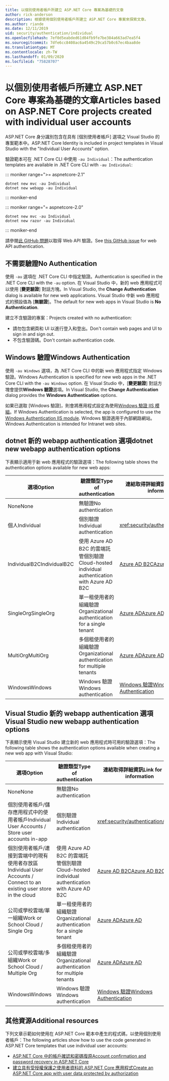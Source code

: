 ```yaml
---
title: 以個別使用者帳戶所建立 ASP.NET Core 專案為基礎的文章
author: rick-anderson
description: 根據使用個別使用者帳戶所建立 ASP.NET Core 專案來探索文章。
ms.author: riande
ms.date: 12/11/2019
uid: security/authentication/individual
ms.openlocfilehash: 7ef0d5eabded61d04fb9fe7be384a663ad7ea5f4
ms.sourcegitcommit: 7dfe6cc8408ac6a4549c29ca57b0c67ec4baa8de
ms.translationtype: MT
ms.contentlocale: zh-TW
ms.lasthandoff: 01/09/2020
ms.locfileid: "75828707"
---
```

# <a name="articles-based-on-aspnet-core-projects-created-with-individual-user-accounts"></a><span data-ttu-id="df6f8-103">以個別使用者帳戶所建立 ASP.NET Core 專案為基礎的文章</span><span class="sxs-lookup"><span data-stu-id="df6f8-103">Articles based on ASP.NET Core projects created with individual user accounts</span></span>

<span data-ttu-id="df6f8-104">ASP.NET Core 身分識別包含在具有 [個別使用者帳戶] 選項之 Visual Studio 的專案範本中。</span><span class="sxs-lookup"><span data-stu-id="df6f8-104">ASP.NET Core Identity is included in project templates in Visual Studio with the "Individual User Accounts" option.</span></span>

<span data-ttu-id="df6f8-105">驗證範本可在 .NET Core CLI 中使用 `-au Individual`：</span><span class="sxs-lookup"><span data-stu-id="df6f8-105">The authentication templates are available in .NET Core CLI with `-au Individual`:</span></span>

::: moniker range=">= aspnetcore-2.1"

```dotnetcli
dotnet new mvc -au Individual
dotnet new webapp -au Individual
```

::: moniker-end

::: moniker range="= aspnetcore-2.0"

```dotnetcli
dotnet new mvc -au Individual
dotnet new razor -au Individual
```

::: moniker-end

<span data-ttu-id="df6f8-106">請參閱[此 GitHub 問題](https://github.com/dotnet/AspNetCore/issues/5833)以取得 Web API 驗證。</span><span class="sxs-lookup"><span data-stu-id="df6f8-106">See [this GitHub issue](https://github.com/dotnet/AspNetCore/issues/5833) for web API authentication.</span></span>

<a name="no"></a>

## <a name="no-authentication"></a><span data-ttu-id="df6f8-107">不需要驗證</span><span class="sxs-lookup"><span data-stu-id="df6f8-107">No Authentication</span></span>

<span data-ttu-id="df6f8-108">使用 `-au` 選項在 .NET Core CLI 中指定驗證。</span><span class="sxs-lookup"><span data-stu-id="df6f8-108">Authentication is specified in the .NET Core CLI with the `-au` option.</span></span> <span data-ttu-id="df6f8-109">在 Visual Studio 中，新的 web 應用程式可以使用 [**變更驗證**] 對話方塊。</span><span class="sxs-lookup"><span data-stu-id="df6f8-109">In Visual Studio, the **Change Authentication** dialog is available for new web applications.</span></span> <span data-ttu-id="df6f8-110">Visual Studio 中新 web 應用程式的預設值為 [**無驗證**]。</span><span class="sxs-lookup"><span data-stu-id="df6f8-110">The default for new web apps in Visual Studio is **No Authentication**.</span></span>

<span data-ttu-id="df6f8-111">建立不含驗證的專案：</span><span class="sxs-lookup"><span data-stu-id="df6f8-111">Projects created with no authentication:</span></span>

* <span data-ttu-id="df6f8-112">請勿包含網頁和 UI 以進行登入和登出。</span><span class="sxs-lookup"><span data-stu-id="df6f8-112">Don't contain web pages and UI to sign in and sign out.</span></span>
* <span data-ttu-id="df6f8-113">不包含驗證碼。</span><span class="sxs-lookup"><span data-stu-id="df6f8-113">Don't contain authentication code.</span></span>

<a name="win"></a>

## <a name="windows-authentication"></a><span data-ttu-id="df6f8-114">Windows 驗證</span><span class="sxs-lookup"><span data-stu-id="df6f8-114">Windows Authentication</span></span>

<span data-ttu-id="df6f8-115">使用 `-au Windows` 選項，為 .NET Core CLI 中的新 web 應用程式指定 Windows 驗證。</span><span class="sxs-lookup"><span data-stu-id="df6f8-115">Windows Authentication is specified for new web apps in the .NET Core CLI with the `-au Windows` option.</span></span> <span data-ttu-id="df6f8-116">在 Visual Studio 中，[**變更驗證**] 對話方塊會提供**Windows 驗證**選項。</span><span class="sxs-lookup"><span data-stu-id="df6f8-116">In Visual Studio, the **Change Authentication** dialog provides the **Windows Authentication** options.</span></span>

<span data-ttu-id="df6f8-117">如果已選取 [Windows 驗證]，則會將應用程式設定為使用[Windows 驗證 IIS 模組](xref:host-and-deploy/iis/modules)。</span><span class="sxs-lookup"><span data-stu-id="df6f8-117">If Windows Authentication is selected, the app is configured to use the [Windows Authentication IIS module](xref:host-and-deploy/iis/modules).</span></span> <span data-ttu-id="df6f8-118">Windows 驗證適用于內部網路網站。</span><span class="sxs-lookup"><span data-stu-id="df6f8-118">Windows Authentication is intended for Intranet web sites.</span></span>

## <a name="dotnet-new-webapp-authentication-options"></a><span data-ttu-id="df6f8-119">dotnet 新的 webapp authentication 選項</span><span class="sxs-lookup"><span data-stu-id="df6f8-119">dotnet new webapp authentication options</span></span>

<span data-ttu-id="df6f8-120">下表顯示適用于新 web 應用程式的驗證選項：</span><span class="sxs-lookup"><span data-stu-id="df6f8-120">The following table shows the authentication options available for new web apps:</span></span>

| <span data-ttu-id="df6f8-121">選項</span><span class="sxs-lookup"><span data-stu-id="df6f8-121">Option</span></span> | <span data-ttu-id="df6f8-122">驗證類型</span><span class="sxs-lookup"><span data-stu-id="df6f8-122">Type of authentication</span></span> | <span data-ttu-id="df6f8-123">連結取得詳細資訊</span><span class="sxs-lookup"><span data-stu-id="df6f8-123">Link for more information</span></span> |
 | ----------------- | ------------ | ---------- |
| <span data-ttu-id="df6f8-124">None</span><span class="sxs-lookup"><span data-stu-id="df6f8-124">None</span></span>            |  <span data-ttu-id="df6f8-125">無驗證</span><span class="sxs-lookup"><span data-stu-id="df6f8-125">No authentication</span></span> | | 
| <span data-ttu-id="df6f8-126">個人</span><span class="sxs-lookup"><span data-stu-id="df6f8-126">Individual</span></span>      |  <span data-ttu-id="df6f8-127">個別驗證</span><span class="sxs-lookup"><span data-stu-id="df6f8-127">Individual authentication</span></span> | <xref:security/authentication/identity>
| <span data-ttu-id="df6f8-128">IndividualB2C</span><span class="sxs-lookup"><span data-stu-id="df6f8-128">IndividualB2C</span></span>   |  <span data-ttu-id="df6f8-129">使用 Azure AD B2C 的雲端託管個別驗證</span><span class="sxs-lookup"><span data-stu-id="df6f8-129">Cloud-hosted individual authentication with Azure AD B2C</span></span> | [<span data-ttu-id="df6f8-130">Azure AD B2C</span><span class="sxs-lookup"><span data-stu-id="df6f8-130">Azure AD B2C</span></span>](/azure/active-directory-b2c/) |
| <span data-ttu-id="df6f8-131">SingleOrg</span><span class="sxs-lookup"><span data-stu-id="df6f8-131">SingleOrg</span></span>       |  <span data-ttu-id="df6f8-132">單一租使用者的組織驗證</span><span class="sxs-lookup"><span data-stu-id="df6f8-132">Organizational authentication for a single tenant</span></span> | [<span data-ttu-id="df6f8-133">Azure AD</span><span class="sxs-lookup"><span data-stu-id="df6f8-133">Azure AD</span></span>](/azure/active-directory/develop/quickstart-v2-aspnet-core-webapp) |
| <span data-ttu-id="df6f8-134">MultiOrg</span><span class="sxs-lookup"><span data-stu-id="df6f8-134">MultiOrg</span></span>        |  <span data-ttu-id="df6f8-135">多個租使用者的組織驗證</span><span class="sxs-lookup"><span data-stu-id="df6f8-135">Organizational authentication for multiple tenants</span></span> | [<span data-ttu-id="df6f8-136">Azure AD</span><span class="sxs-lookup"><span data-stu-id="df6f8-136">Azure AD</span></span>](/azure/active-directory/develop/quickstart-v2-aspnet-core-webapp) |
| <span data-ttu-id="df6f8-137">Windows</span><span class="sxs-lookup"><span data-stu-id="df6f8-137">Windows</span></span>         |  <span data-ttu-id="df6f8-138">Windows 驗證</span><span class="sxs-lookup"><span data-stu-id="df6f8-138">Windows authentication</span></span> | [<span data-ttu-id="df6f8-139">Windows 驗證</span><span class="sxs-lookup"><span data-stu-id="df6f8-139">Windows Authentication</span></span>](xref:security/authentication/windowsauth)

## <a name="visual-studio-new-webapp-authentication-options"></a><span data-ttu-id="df6f8-140">Visual Studio 新的 webapp authentication 選項</span><span class="sxs-lookup"><span data-stu-id="df6f8-140">Visual Studio new webapp authentication options</span></span>

<span data-ttu-id="df6f8-141">下表顯示使用 Visual Studio 建立新的 web 應用程式時可用的驗證選項：</span><span class="sxs-lookup"><span data-stu-id="df6f8-141">The following table shows the authentication options available when creating a new web app with Visual Studio:</span></span>

| <span data-ttu-id="df6f8-142">選項</span><span class="sxs-lookup"><span data-stu-id="df6f8-142">Option</span></span> | <span data-ttu-id="df6f8-143">驗證類型</span><span class="sxs-lookup"><span data-stu-id="df6f8-143">Type of authentication</span></span> | <span data-ttu-id="df6f8-144">連結取得詳細資訊</span><span class="sxs-lookup"><span data-stu-id="df6f8-144">Link for more information</span></span> |
 | ----------------- | ------------ | ---------- |
| <span data-ttu-id="df6f8-145">None</span><span class="sxs-lookup"><span data-stu-id="df6f8-145">None</span></span>            |  <span data-ttu-id="df6f8-146">無驗證</span><span class="sxs-lookup"><span data-stu-id="df6f8-146">No authentication</span></span> | | 
| <span data-ttu-id="df6f8-147">個別使用者帳戶/儲存應用程式中的使用者帳戶</span><span class="sxs-lookup"><span data-stu-id="df6f8-147">Individual User Accounts / Store user accounts in-app</span></span> |  <span data-ttu-id="df6f8-148">個別驗證</span><span class="sxs-lookup"><span data-stu-id="df6f8-148">Individual authentication</span></span> | <xref:security/authentication/identity> |
| <span data-ttu-id="df6f8-149">個別使用者帳戶/連接到雲端中的現有使用者存放區</span><span class="sxs-lookup"><span data-stu-id="df6f8-149">Individual User Accounts / Connect to an existing user store in the cloud</span></span> |  <span data-ttu-id="df6f8-150">使用 Azure AD B2C 的雲端託管個別驗證</span><span class="sxs-lookup"><span data-stu-id="df6f8-150">Cloud-hosted individual authentication with Azure AD B2C</span></span> | [<span data-ttu-id="df6f8-151">Azure AD B2C</span><span class="sxs-lookup"><span data-stu-id="df6f8-151">Azure AD B2C</span></span>](/azure/active-directory-b2c/) |
| <span data-ttu-id="df6f8-152">公司或學校雲端/單一組織</span><span class="sxs-lookup"><span data-stu-id="df6f8-152">Work or School Cloud / Single Org</span></span>  |  <span data-ttu-id="df6f8-153">單一租使用者的組織驗證</span><span class="sxs-lookup"><span data-stu-id="df6f8-153">Organizational authentication for a single tenant</span></span> | [<span data-ttu-id="df6f8-154">Azure AD</span><span class="sxs-lookup"><span data-stu-id="df6f8-154">Azure AD</span></span>](/azure/active-directory/develop/quickstart-v2-aspnet-core-webapp) |
| <span data-ttu-id="df6f8-155">公司或學校雲端/多組織</span><span class="sxs-lookup"><span data-stu-id="df6f8-155">Work or School Cloud / Multiple Org</span></span> |  <span data-ttu-id="df6f8-156">多個租使用者的組織驗證</span><span class="sxs-lookup"><span data-stu-id="df6f8-156">Organizational authentication for multiple tenants</span></span> | [<span data-ttu-id="df6f8-157">Azure AD</span><span class="sxs-lookup"><span data-stu-id="df6f8-157">Azure AD</span></span>](/azure/active-directory/develop/quickstart-v2-aspnet-core-webapp) |
| <span data-ttu-id="df6f8-158">Windows</span><span class="sxs-lookup"><span data-stu-id="df6f8-158">Windows</span></span>         |  <span data-ttu-id="df6f8-159">Windows 驗證</span><span class="sxs-lookup"><span data-stu-id="df6f8-159">Windows authentication</span></span> | [<span data-ttu-id="df6f8-160">Windows 驗證</span><span class="sxs-lookup"><span data-stu-id="df6f8-160">Windows Authentication</span></span>](xref:security/authentication/windowsauth)

## <a name="additional-resources"></a><span data-ttu-id="df6f8-161">其他資源</span><span class="sxs-lookup"><span data-stu-id="df6f8-161">Additional resources</span></span>

<span data-ttu-id="df6f8-162">下列文章示範如何使用在 ASP.NET Core 範本中產生的程式碼，以使用個別使用者帳戶：</span><span class="sxs-lookup"><span data-stu-id="df6f8-162">The following articles show how to use the code generated in ASP.NET Core templates that use individual user accounts:</span></span>

* [<span data-ttu-id="df6f8-163">ASP.NET Core 中的帳戶確認和密碼復原</span><span class="sxs-lookup"><span data-stu-id="df6f8-163">Account confirmation and password recovery in ASP.NET Core</span></span>](xref:security/authentication/accconfirm)
* [<span data-ttu-id="df6f8-164">建立具有受授權保護之使用者資料的 ASP.NET Core 應用程式</span><span class="sxs-lookup"><span data-stu-id="df6f8-164">Create an ASP.NET Core app with user data protected by authorization</span></span>](xref:security/authorization/secure-data)
